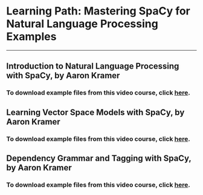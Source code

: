 # Learning Path: Mastering SpaCy for Natural Language Processing Examples
---

## Introduction to Natural Language Processing with SpaCy, by Aaron Kramer 
### To download example files from this video course, click [here](http://examples.oreilly.com/0636920079040/).

## Learning Vector Space Models with SpaCy, by Aaron Kramer 
### To download example files from this video course, click [here](http://examples.oreilly.com/0636920079033/).

## Dependency Grammar and Tagging with SpaCy, by Aaron Kramer 
### To download example files from this video course, click [here](http://examples.oreilly.com/0636920068334/).
